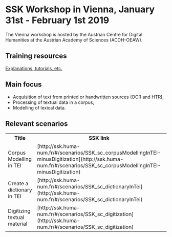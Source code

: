 # SSK Workshop in Vienna, January 31st - February 1st 2019

The Vienna workshop is hosted by the Austrian Centre for Digital Humanities at the Austrian Academy of Sciences (ACDH-OEAW).

## Training resources

[Explanations, tutorials, etc.](../)

## Main focus

* Acquisition of text from printed or handwritten sources (OCR and HTR),
* Processing of textual data in a corpus,
* Modelling of lexical data.

## Relevant scenarios

<table>
  <tr>
    <th>Title</th>
    <th>SSK link</th>
    <th>Source (specific workshop copy)</th>
  </tr>
  <tr>
    <td>Corpus Modelling in TEI</td>
    <td> [http://ssk.huma-num.fr/#/scenarios/SSK_sc_corpusModellingInTEI-minusDigitization](http://ssk.huma-num.fr/#/scenarios/SSK_sc_corpusModellingInTEI-minusDigitization)</td>
    <td> [https://github.com/ParthenosWP4/Workshops/tree/master/Vienna19/corpusModellinginTEI](https://github.com/ParthenosWP4/Workshops/tree/master/Vienna19/corpusModellinginTEI)</td>
  </tr>
  <tr>
    <td>Create a dictionary in TEI</td>
    <td> [http://ssk.huma-num.fr/#/scenarios/SSK_sc_dictionaryInTei](http://ssk.huma-num.fr/#/scenarios/SSK_sc_dictionaryInTei)</td>
    <td> [https://github.com/ParthenosWP4/Workshops/tree/master/Vienna19/dictionaryInTEI](https://github.com/ParthenosWP4/Workshops/tree/master/Vienna19/dictionaryInTEI)</td>
  </tr>
  <tr>
    <td>Digitizing textual material </td>
    <td> [http://ssk.huma-num.fr/#/scenarios/SSK_sc_digitization](http://ssk.huma-num.fr/#/scenarios/SSK_sc_digitization)</td>
    <td> [https://github.com/ParthenosWP4/Workshops/tree/master/Vienna19/digitization](https://github.com/ParthenosWP4/Workshops/tree/master/Vienna19/digitization)</td>
  </tr>
</table>

